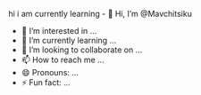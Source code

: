 hi i am currently learning - 👋 Hi, I’m @Mavchitsiku
- 👀 I’m interested in ...
- 🌱 I’m currently learning ...
- 💞️ I’m looking to collaborate on ...
- 📫 How to reach me ...
- 😄 Pronouns: ...
- ⚡ Fun fact: ...

<!---
Mavchitsiku/Mavchitsiku is a ✨ special ✨ repository because its `README.md` (this file) appears on your GitHub profile.
You can click the Preview link to take a look at your changes.
--->
